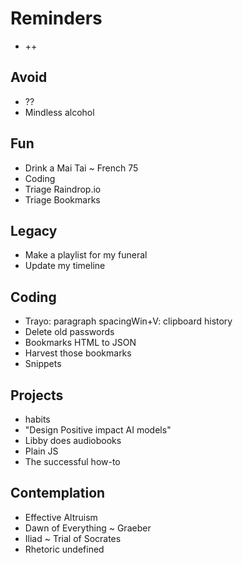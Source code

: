 # Reminders

* ++

## Avoid

* ??
* Mindless alcohol

## Fun

* Drink a Mai Tai ~ French 75
* Coding
* Triage Raindrop.io
* Triage Bookmarks

## Legacy

* Make a playlist for my funeral
* Update my timeline

## Coding

* Trayo: paragraph spacingWin+V: clipboard history
* Delete old passwords
* Bookmarks HTML to JSON
* Harvest those bookmarks
* Snippets

## Projects

* habits
* "Design Positive impact AI models"
* Libby does audiobooks
* Plain JS
* The successful how-to

## Contemplation

* Effective Altruism
* Dawn of Everything ~ Graeber
* Iliad ~ Trial of Socrates
* Rhetoric undefined